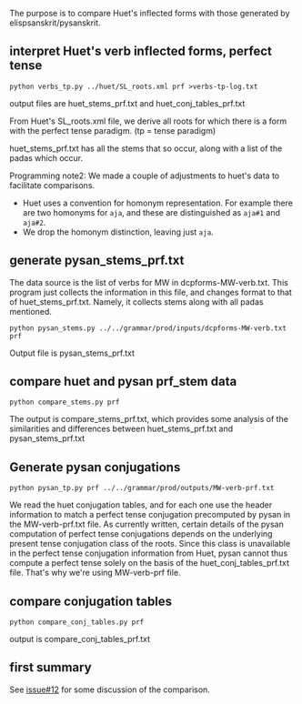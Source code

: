
The purpose is to compare Huet's inflected forms with those generated by
elispsanskrit/pysanskrit.

## interpret Huet's verb inflected forms, perfect tense

```
python verbs_tp.py ../huet/SL_roots.xml prf >verbs-tp-log.txt
```
output files are huet_stems_prf.txt and huet_conj_tables_prf.txt

From Huet's SL_roots.xml file, we derive all roots for
which there is a form with the perfect tense paradigm. (tp = tense paradigm)

huet_stems_prf.txt has all the stems that so occur, along with a list of
the padas which occur.



Programming note2: We made a couple of adjustments to huet's data to 
facilitate comparisons.
* Huet uses a convention for homonym representation. For example there 
  are two homonyms for `aja`, and these are distinguished as `aja#1` and
  `aja#2`.   
* We drop the homonym distinction, leaving just `aja`.

## generate pysan_stems_prf.txt

The data source is the list of verbs for MW in dcpforms-MW-verb.txt.
This program just collects the information in this file, and changes
format to that of huet_stems_prf.txt.  Namely, it collects stems along
with all padas mentioned.

```
python pysan_stems.py ../../grammar/prod/inputs/dcpforms-MW-verb.txt prf
```
Output file is pysan_stems_prf.txt

## compare huet and pysan prf_stem data
```
python compare_stems.py prf
```
The output is compare_stems_prf.txt, which provides some analysis of the
similarities and differences between huet_stems_prf.txt and
pysan_stems_prf.txt

## Generate pysan conjugations

```
python pysan_tp.py prf ../../grammar/prod/outputs/MW-verb-prf.txt

```
We read the huet conjugation tables, and for each one use the header
information to match a perfect tense conjugation precomputed by pysan in 
the MW-verb-prf.txt file.  As currently written, certain details of
 the pysan computation of perfect tense conjugations depends on the underlying
present tense conjugation class of the roots. Since this class is unavailable
in the perfect tense conjugation information from Huet, pysan cannot thus
compute a perfect tense solely on the basis of the huet_conj_tables_prf.txt file. That's why we're using MW-verb-prf file.

##  compare conjugation tables
```
python compare_conj_tables.py prf 
```

output is compare_conj_tables_prf.txt

## first summary

See [issue#12](https://github.com/funderburkjim/elispsanskrit/issues/12) for some discussion of the comparison.


